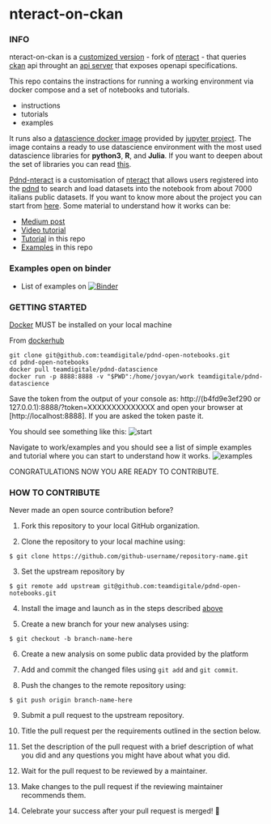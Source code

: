 # nteract-on-ckan

### INFO

nteract-on-ckan is a [customized version](https://github.com/teamdigitale/daf-nteract) - fork of [nteract](https://nteract.io/) - that
queries [ckan](https://ckan.org/) api throught an [api server](https://github.com/teamdigitale/pdnd-openapi-server) that exposes openapi specifications.

This repo contains the instractions for running a working environment via docker compose and a set of notebooks and tutorials.

- instructions
- tutorials
- examples

It runs also a [datascience docker image](https://github.com/jupyter/docker-stacks/tree/master/datascience-notebook) provided by [jupyter project](https://jupyter.org/). The image contains a ready to use datascience environment with the most used datascience libraries for **python3**, **R**, and **Julia**. If you want to deepen about the set of libraries you can read [this](https://jupyter-docker-stacks.readthedocs.io/en/latest/).

[Pdnd-nteract](https://github.com/teamdigitale/daf-nteract) is a customisation of [nteract](https://nteract.io/) that allows users registered into the [pdnd](https://dataportal.daf.teamdigitale.it/) to search and load datasets into the notebook from about 7000 italians public datasets. If you want to know more about the project you can start from [here](https://github.com/teamdigitale/daf-nteract). Some material to understand how it works can be:

- [Medium post](https://blog.nteract.io/creating-a-platform-for-querying-open-datasets-with-pdnd-nteract-6ac8107828f7)
- [Video tutorial](https://www.youtube.com/watch?v=nlZnYcz66YE)
- [Tutorial](notebooks-example/tutorial.ipynb) in this repo
- [Examples](notebooks-example/) in this repo

### Examples open on binder

- List of examples on [![Binder](https://mybinder.org/badge_logo.svg)](https://mybinder.org/v2/gh/teamdigitale/pdnd-open-notebooks/master?urlpath=%2Fnteract%2Fedit)

### GETTING STARTED

[Docker](https://www.docker.com/) MUST be installed on your local machine

From [dockerhub](https://hub.docker.com/r/teamdigitale/pdnd-datascience)

```
git clone git@github.com:teamdigitale/pdnd-open-notebooks.git
cd pdnd-open-notebooks
docker pull teamdigitale/pdnd-datascience
docker run -p 8888:8888 -v "$PWD":/home/jovyan/work teamdigitale/pdnd-datascience
```

Save the token from the output of your console as:
http://(b4fd9e3ef290 or 127.0.0.1):8888/?token=XXXXXXXXXXXXXX
and open your browser at [http://localhost:8888]. If you are asked the token paste it.

You should see something like this:
![start](https://raw.githubusercontent.com/teamdigitale/pdnd-open-notebooks/master/img/start.png)

Navigate to work/examples and you should see a list of simple examples and tutorial where you can start to understand how it works.
![examples](https://raw.githubusercontent.com/teamdigitale/pdnd-open-notebooks/master/img/examples.png)

CONGRATULATIONS NOW YOU ARE READY TO CONTRIBUTE.

### HOW TO CONTRIBUTE

Never made an open source contribution before?

1.  Fork this repository to your local GitHub organization.

2.  Clone the repository to your local machine using:

```
$ git clone https://github.com/github-username/repository-name.git
```

3. Set the upstream repository by

```
$ git remote add upstream git@github.com:teamdigitale/pdnd-open-notebooks.git
```

4.  Install the image and launch as in the steps described [above](https://github.com/teamdigitale/pdnd-open-notebooks)

5.  Create a new branch for your new analyses using:

```
$ git checkout -b branch-name-here
```

6.  Create a new analysis on some public data provided by the platform

7.  Add and commit the changed files using `git add` and `git commit`.

8.  Push the changes to the remote repository using:

```
$ git push origin branch-name-here
```

9. Submit a pull request to the upstream repository.

10. Title the pull request per the requirements outlined in the section below.

11. Set the description of the pull request with a brief description of what you did and any questions you might have about what you did.

12. Wait for the pull request to be reviewed by a maintainer.

13. Make changes to the pull request if the reviewing maintainer recommends them.

14. Celebrate your success after your pull request is merged! :tada:
